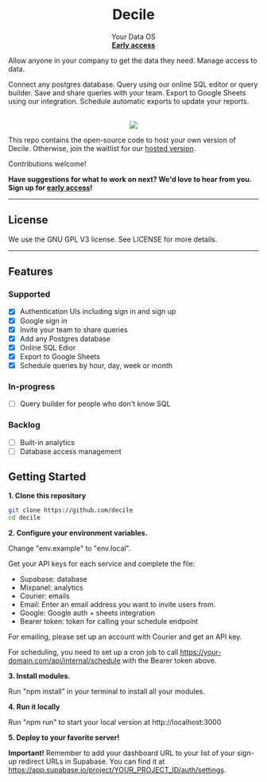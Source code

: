 <p align="center">
<h1 align="center"><b>Decile</b></h1>
<p align="center">
  Your Data OS
    <br />
    <a href="https://decile.app"><strong>Early access</strong></a>
  </p>
</p>

Allow anyone in your company to get the data they need. Manage access to data.

Connect any postgres database. Query using our online SQL editor or query builder. Save and share queries with your team. Export to Google Sheets using our integration. Schedule automatic exports to update your reports.

<p align="center">
  <br />
  <a href="https://decile.app">
    <img src="https://img.shields.io/badge/We're%20open%20for%20beta!-Join-%2322c55e" />
  </a> 
  <br />
</p>

This repo contains the open-source code to host your own version of Decile. Otherwise, join the waitlist for our [hosted version](https://decile.app).

Contributions welcome!

**Have suggestions for what to work on next? We'd love to hear from you. Sign up for [early access](https://decile.app)!**

---

## License

We use the GNU GPL V3 license. See LICENSE for more details.

---

## Features

### Supported

- [x] Authentication UIs including sign in and sign up
- [x] Google sign in
- [x] Invite your team to share queries
- [x] Add any Postgres database
- [x] Online SQL Edior
- [x] Export to Google Sheets
- [x] Schedule queries by hour, day, week or month

### In-progress

- [ ] Query builder for people who don't know SQL

### Backlog

- [ ] Built-in analytics
- [ ] Database access management

## Getting Started

**1. Clone this repository**

```bash
git clone https://github.com/decile
cd decile
```

**2. Configure your environment variables.**

Change "env.example" to "env.local".

Get your API keys for each service and complete the file:

- Supabase: database
- Mixpanel: analytics
- Courier: emails
- Email: Enter an email address you want to invite users from.
- Google: Google auth + sheets integration
- Bearer token: token for calling your schedule endpoint

For emailing, please set up an account with Courier and get an API key.

For scheduling, you need to set up a cron job to call https://your-domain.com/api/internal/schedule with the Bearer token above.

**3. Install modules.**

Run "npm install" in your terminal to install all your modules.

**4. Run it locally**

Run "npm run" to start your local version at http://localhost:3000

**5. Deploy to your favorite server!**

**Important!** Remember to add your dashboard URL to your list of your sign-up redirect URLs in Supabase. You can find it at https://app.supabase.io/project/YOUR_PROJECT_ID/auth/settings.
